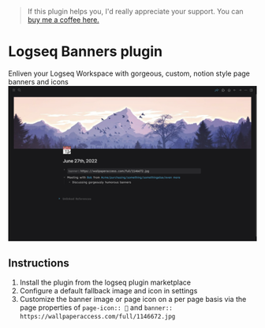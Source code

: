 >If this plugin helps you, I'd really appreciate your support. You can [buy me a coffee here. ](https://www.buymeacoffee.com/sawhney17)
# Logseq Banners plugin
Enliven your Logseq Workspace with gorgeous, custom, notion style page banners and icons
![](./Screenshot%202022-06-27%20at%2010.46.44%20PM.png)
## Instructions
1. Install the plugin from the logseq plugin marketplace
2. Configure a default fallback image and icon in settings
3. Customize the banner image or page icon on a per page basis via the page properties of `page-icon:: 💸` and `banner:: https://wallpaperaccess.com/full/1146672.jpg`

